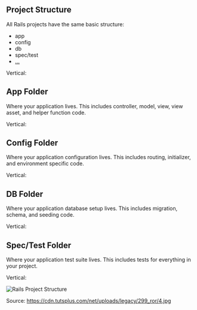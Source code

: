 ## Project Structure

All Rails projects have the same basic structure:

- app
- config
- db
- spec/test
- [...](http://guides.rubyonrails.org/getting_started.html#creating-the-blog-application)

Vertical:

## App Folder

Where your application lives. This includes controller, model, view, view asset, and helper function code.

Vertical:

## Config Folder

Where your application configuration lives. This includes routing, initializer, and environment specific code.

Vertical:

## DB Folder

Where your application database setup lives. This includes migration, schema, and seeding code.

Vertical:

## Spec/Test Folder

Where your application test suite lives. This includes tests for everything in your project.

Vertical:

![Rails Project Structure](https://cdn.tutsplus.com/net/uploads/legacy/299_ror/4.jpg)

Source: https://cdn.tutsplus.com/net/uploads/legacy/299_ror/4.jpg
